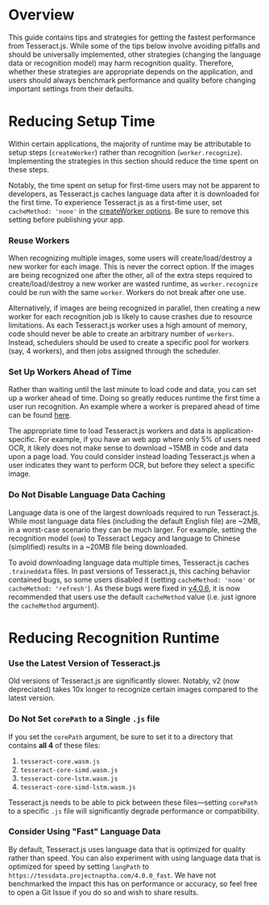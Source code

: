 # Overview
This guide contains tips and strategies for getting the fastest performance from Tesseract.js.  While some of the tips below involve avoiding pitfalls and should be universally implemented, other strategies (changing the language data or recognition model) may harm recognition quality.  Therefore, whether these strategies are appropriate depends on the application, and users should always benchmark performance and quality before changing important settings from their defaults. 

# Reducing Setup Time
Within certain applications, the majority of runtime may be attributable to setup steps (`createWorker`) rather than recognition (`worker.recognize`).  Implementing the strategies in this section should reduce the time spent on these steps. 

Notably, the time spent on setup for first-time users may not be apparent to developers, as Tesseract.js caches language data after it is downloaded for the first time. To experience Tesseract.js as a first-time user, set `cacheMethod: 'none'` in the [createWorker options](./api.md#createworkeroptions-worker).  Be sure to remove this setting before publishing your app.
### Reuse Workers
When recognizing multiple images, some users will create/load/destroy a new worker for each image.  This is never the correct option.  If the images are being recognized one after the other, all of the extra steps required to create/load/destroy a new worker are wasted runtime, as `worker.recognize` could be run with the same `worker`.  Workers do not break after one use. 

Alternatively, if images are being recognized in parallel, then creating a new worker for each recognition job is likely to cause crashes due to resource limitations.  As each Tesseract.js worker uses a high amount of memory, code should never be able to create an arbitrary number of `workers`.  Instead, schedulers should be used to create a specific pool for workers (say, 4 workers), and then jobs assigned through the scheduler.
### Set Up Workers Ahead of Time
Rather than waiting until the last minute to load code and data, you can set up a worker ahead of time.  Doing so greatly reduces runtime the first time a user run recognition.  An example where a worker is prepared ahead of time can be found [here](../examples/browser/basic-efficient.html).

The appropriate time to load Tesseract.js workers and data is application-specific.  For example, if you have an web app where only 5% of users need OCR, it likely does not make sense to download ~15MB in code and data upon a page load.  You could consider instead loading Tesseract.js when a user indicates they want to perform OCR, but before they select a specific image.

### Do Not Disable Language Data Caching
Language data is one of the largest downloads required to run Tesseract.js.  While most language data files (including the default English file) are ~2MB, in a worst-case scenario they can be much larger.  For example, setting the recognition model (`oem`) to Tesseract Legacy and language to Chinese (simplified) results in a ~20MB file being downloaded. 

To avoid downloading language data multiple times, Tesseract.js caches `.traineddata` files.  In past versions of Tesseract.js, this caching behavior contained bugs, so some users disabled it (setting `cacheMethod: 'none'` or `cacheMethod: 'refresh'`).  As these bugs were fixed in [v4.0.6](https://github.com/naptha/tesseract.js/releases/tag/v4.0.6), it is now recommended that users use the default `cacheMethod` value (i.e. just ignore the `cacheMethod` argument). 

# Reducing Recognition Runtime

### Use the Latest Version of Tesseract.js
Old versions of Tesseract.js are significantly slower.  Notably, v2 (now depreciated) takes 10x longer to recognize certain images compared to the latest version.

### Do Not Set `corePath` to a Single `.js` file
If you set the `corePath` argument, be sure to set it to a directory that contains **all 4** of these files:

1. `tesseract-core.wasm.js`
2. `tesseract-core-simd.wasm.js`
3. `tesseract-core-lstm.wasm.js`
4. `tesseract-core-simd-lstm.wasm.js`

Tesseract.js needs to be able to pick between these files—setting `corePath` to a specific `.js` file will significantly degrade performance or compatibility.  

### Consider Using "Fast" Language Data
By default, Tesseract.js uses language data that is optimized for quality rather than speed.  You can also experiment with using language data that is optimized for speed by setting `langPath` to `https://tessdata.projectnaptha.com/4.0.0_fast`.  We have not benchmarked the impact this has on performance or accuracy, so feel free to open a Git Issue if you do so and wish to share results. 